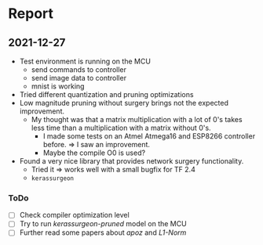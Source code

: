 # Report

## 2021-12-27
- Test environment is running on the MCU
    - send commands to controller
    - send image data to controller
    - mnist is working
- Tried different quantization and pruning optimizations
- Low magnitude pruning without surgery brings not the expected improvement.
    - My thought was that a matrix multiplication with a lot of 0's takes less time than a multiplication with a matrix without 0's.
        - I made some tests on an Atmel Atmega16 and ESP8266 controller before. => I saw an improvement.
        - Maybe the compile O0 is used?
- Found a very nice library that provides network surgery functionality.
    - Tried it => works well with a small bugfix for TF 2.4
    - ```kerassurgeon```

### ToDo
- [ ] Check compiler optimization level
- [ ] Try to run _kerassurgeon-pruned_ model on the MCU
- [ ] Further read some papers about _apoz_ and _L1-Norm_